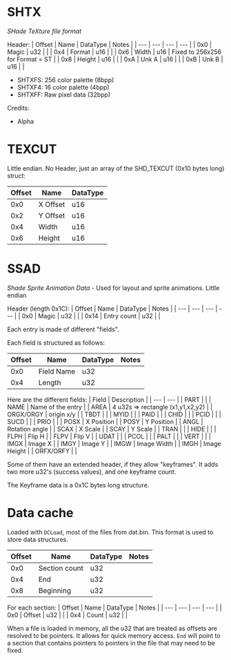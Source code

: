 # SHTX

*SHade TeXture file format*

Header:
| Offset | Name | DataType | Notes |
| --- | --- | --- | --- |
| 0x0 | Magic | u32 | |
| 0x4 | Format | u16 |  |
| 0x6 | Width | u16 | Fixed to 256x256 for Format = ST |
| 0x8 | Height | u16 | |
| 0xA | Unk A | u16 | |
| 0xB | Unk B | u16 | |

- SHTXFS: 256 color palette (8bpp)
- SHTXF4: 16 color palette (4bpp)
- SHTXFF: Raw pixel data (32bpp)

Credits:
- Alpha

# TEXCUT

Little endian. No Header, just an array of the SHD_TEXCUT (0x10 bytes long) struct:

| Offset | Name | DataType |
| --- | --- | --- |
| 0x0 | X Offset | u16 |
| 0x2 | Y Offset | u16 |
| 0x4 | Width | u16 |
| 0x6 | Height | u16 |

# SSAD

*Shade Sprite Animation Data* - Used for layout and sprite animations. Little endian



Header (length 0x1C):
| Offset | Name | DataType | Notes |
| --- | --- | --- | --- |
| 0x0 | Magic | u32 | |
| 0x14 | Entry count | u32 | |

Each entry is made of different "fields".

Each field is structured as follows:

| Offset | Name | DataType | Notes |
| --- | --- | --- | --- |
| 0x0 | Field Name | u32 | |
| 0x4 | Length | u32 | |

Here are the different fields:
| Field | Description |
| --- | --- |
| PART | |
| NAME | Name of the entry |
| AREA | 4 u32s => rectangle (x1,y1,x2,y2) |
| ORGX/ORGY | origin x/y  |
| TBDT |   |
| MYID |   |
| PAID |   |
| CHID |   |
| PCID |   |
| SUCD |   |
| PRIO |   |
| POSX | X Position |
| POSY | Y Position |
| ANGL | Rotation angle  |
| SCAX | X Scale |
| SCAY | Y Scale |
| TRAN |   |
| HIDE |   |
| FLPH | Flip H |
| FLPV | Flip V |
| UDAT |   |
| PCOL |   |
| PALT |   |
| VERT |   |
| IMGX | Image X |
| IMGY | Image Y |
| IMGW | Image Width |
| IMGH | Image Height |
| ORFX/ORFY |   |

Some of them have an extended header, if they allow "keyframes". It adds two more u32's (success values), and one keyframe count.

The Keyframe data is a 0x1C bytes long structure.

# Data cache

Loaded with `DCLoad`, most of the files from dat.bin. This format is used to store data structures.

| Offset | Name | DataType | Notes |
| --- | --- | --- | --- |
| 0x0 | Section count | u32 | |
| 0x4 | End | u32 | |
| 0x8 | Beginning | u32 | |

For each section:
| Offset | Name | DataType | Notes |
| --- | --- | --- | --- |
| 0x0 | Offset | u32 | |
| 0x4 | Count | u32 | |

When a file is loaded in memory, all the u32 that are treated as offsets are resolved to be pointers. It allows for quick memory access. `End` will point to a section that contains pointers to pointers in the file that may need to be fixed.
